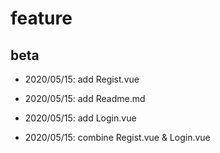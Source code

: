 # feature

## beta

- 2020/05/15: add Regist.vue

- 2020/05/15: add Readme.md

- 2020/05/15: add Login.vue

- 2020/05/15: combine Regist.vue & Login.vue
